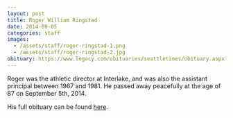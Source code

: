 ```yaml
---
layout: post
title: Roger William Ringstad
date: 2014-09-05
categories: staff
images:
  - /assets/staff/roger-ringstad-1.png
  - /assets/staff/roger-ringstad-2.jpg
obituary: https://www.legacy.com/obituaries/seattletimes/obituary.aspx?n=roger-william-ringstad&pid=172459848&
---
```

Roger was the athletic director at Interlake, and was also the assistant principal between 1967 and 1981.  He passed away peacefully at the age of 87 on September 5th, 2014.

His full obituary can be found [here](https://www.legacy.com/obituaries/seattletimes/obituary.aspx?n=roger-william-ringstad&pid=172459848&).
